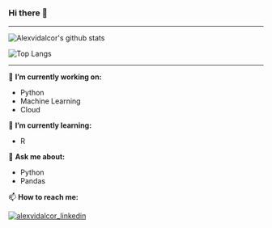 ### Hi there 👋

---

![Alexvidalcor's github stats](https://github-readme-stats.vercel.app/api?username=alexvidalcor&theme=midnight-purple&show_icons=true)

![Top Langs](https://github-readme-stats.vercel.app/api/top-langs/?username=alexvidalcor&layout=compact&theme=dark)

---

🔭  **I’m currently working on:**

* Python
* Machine Learning
* Cloud

🌱 **I’m currently learning:**

* R

💬 **Ask me about:**

* Python
* Pandas


📫 **How to reach me:**

<p align="center">

<a href="https://www.linkedin.com/in/alejandrovidalcortes/" target="blank"><img align="center" src="https://img.shields.io/badge/-LinkedIn-039BE5?style=for-the-badge&logo=Linkedin&logoColor=white&link=https://www.linkedin.com/in/alejandrovidalcortes/" alt="alexvidalcor_linkedin"/></a>
